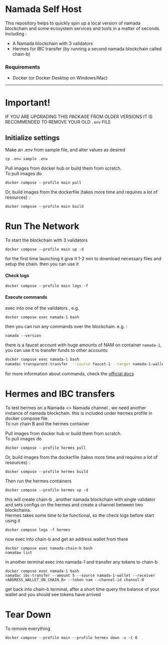 # Namada Self Host
This repository helps to quickly spin up a local version of namada blockchain and some ecosystem services and tools in a matter of seconds.    
Including : 
- A Namada blockchain with 3 validators
- Hermes for IBC transfer (by running a second namada blockchain called chain-b)


### Requirements
- Docker (or Docker Desktop on Windows/Mac) 
---

# Important!
IF YOU ARE UPGRADING THIS PACKAGE FROM OLDER VERSIONS IT IS RECOMMENDED TO REMOVE YOUR OLD `.env` FILE

## Initialize settings

Make an .env from sample file, and alter values as desired
```shell
cp .env.sample .env
```
Pull images from docker hub or build them from scratch.  
To pull images do 
```shell
docker compose --profile main pull
```
Or, build images from the dockerfile (takes more time and requires a lot of resources) :

```shell
docker compose --profile main build
```

# Run The Network

To start the blockchain with 3 validators
```shell
docker compose --profile main up -d
```
for the first time launching it give it 1-2 min to download necessary files and setup the chain. then you can use it   

#### Check logs
```shell
docker compose --profile main logs -f 
```
#### Execute commands
exec into one of the validators , e.g.
```shell
docker compose exec namada-1 bash
```
then you can run any commands over the blockchain. e.g. :
```shell
namada --version
```

there is a faucet account with huge amounts of NAM on container `namada-1`, you can use it to transfer funds to other accounts:

```bash
docker compose exec namada-1 bash
namadac transparent-transfer  --source faucet-1 --target namada-1-wallet --amount 200000 --token nam
```
for more information about commands, check the [official docs](https://docs.namada.net/users)

# Hermes and IBC transfers
To test hermes on a Namada <> Namada channel , we need another instance of namada blockchain. this is included under hermes profile in docker compose file.   
To run chain B and the hermes container    

Pull images from docker hub or build them from scratch.  
To pull images do
```shell
docker compose --profile hermes pull
```
Or, build images from the dockerfile (takes more time and requires a lot of resources) :

```shell
docker compose --profile hermes build
```

Then run the hermes containers
```shell
docker compose --profile hermes up -d
```

this will create chain-b , another namada blockchain with single validator and sets configs on the hermes and create a channel between two blockchains.   
Hermes takes some time to be functional, so the check logs before start using it 
```shell
docker compose logs -f hermes
```
now exec into chain-b and get an address wallet from there
```shell
docker compose exec namada-chain-b bash
namadaw list
```
in another terminal exec into namada-1 and transfer any tokens to chain-b
```shell
docker compose exec namada-1 bash
namadac ibc-transfer --amount 5 --source namada-1-wallet --receiver <ADDRESS_WALLET_ON_CHAIN_B> --token nam --channel-id channel-0
```
get back into chain-b terminal, after a short time query the balance of your wallet and you should see tokens have arrived

# Tear Down
To remove everything
```shell
docker compose --profile main --profile hermes down -v -t 0
```